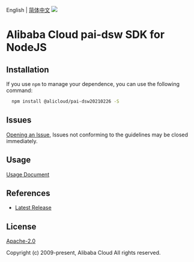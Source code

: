 English | [简体中文](README-CN.md)
![](https://aliyunsdk-pages.alicdn.com/icons/AlibabaCloud.svg)

# Alibaba Cloud pai-dsw SDK for NodeJS

## Installation
If you use `npm` to manage your dependence, you can use the following command:

```sh
  npm install @alicloud/pai-dsw20210226 -S
```

## Issues
[Opening an Issue](https://github.com/aliyun/alibabacloud-typescript-sdk/issues/new), Issues not conforming to the guidelines may be closed immediately.

## Usage
[Usage Document](https://github.com/aliyun/alibabacloud-typescript-sdk/blob/master/docs/Usage-EN.md#quick-examples)

## References
* [Latest Release](https://github.com/aliyun/alibabacloud-typescript-sdk/)

## License
[Apache-2.0](http://www.apache.org/licenses/LICENSE-2.0)

Copyright (c) 2009-present, Alibaba Cloud All rights reserved.
